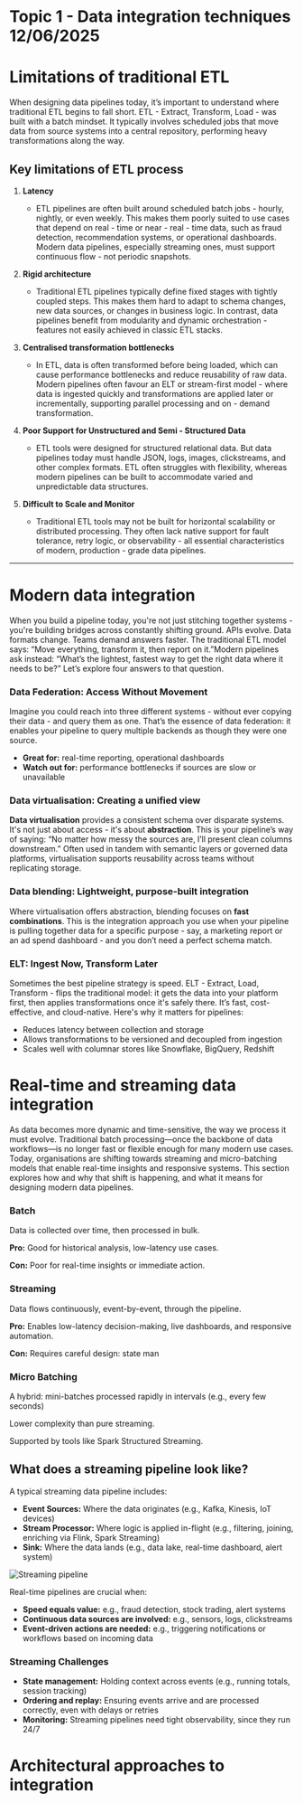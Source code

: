# Topic 1 - Data integration techniques 12/06/2025

# Limitations of traditional ETL

When designing data pipelines today, it’s important to understand where traditional ETL begins to fall short. ETL - Extract, Transform, Load - was built with a batch mindset. It typically involves scheduled jobs that move data from source systems into a central repository, performing heavy transformations along the way.

## Key limitations of ETL process

1. **Latency**
   - ETL pipelines are often built around scheduled batch jobs - hourly, nightly, or even weekly. This makes them poorly suited to use cases that depend on real - time or near - real - time data, such as fraud detection, recommendation systems, or operational dashboards. Modern data pipelines, especially streaming ones, must support continuous flow - not periodic snapshots.
     
2. **Rigid architecture**
    - Traditional ETL pipelines typically define fixed stages with tightly coupled steps. This makes them hard to adapt to schema changes, new data sources, or changes in business logic. In contrast, data pipelines benefit from modularity and dynamic orchestration - features not easily achieved in classic ETL stacks.
3. **Centralised transformation bottlenecks**
   - In ETL, data is often transformed before being loaded, which can cause performance bottlenecks and reduce reusability of raw data. Modern pipelines often favour an ELT or stream-first model - where data is ingested quickly and transformations are applied later or incrementally, supporting parallel processing and on - demand transformation.
4. **Poor Support for Unstructured and Semi - Structured Data**
   - ETL tools were designed for structured relational data. But data pipelines today must handle JSON, logs, images, clickstreams, and other complex formats. ETL often struggles with flexibility, whereas modern pipelines can be built to accommodate varied and unpredictable data structures.
5. **Difficult to Scale and Monitor**
   - Traditional ETL tools may not be built for horizontal scalability or distributed processing. They often lack native support for fault tolerance, retry logic, or observability - all essential characteristics of modern, production - grade data pipelines.

---

# Modern data integration

When you build a pipeline today, you're not just stitching together systems - you're building bridges across constantly shifting ground. APIs evolve. Data formats change. Teams demand answers faster. The traditional ETL model says: “Move everything, transform it, then report on it.”Modern pipelines ask instead: “What’s the lightest, fastest way to get the right data where it needs to be?” Let’s explore four answers to that question.

### Data Federation: Access Without Movement

Imagine you could reach into three different systems - without ever copying their data - and query them as one. That’s the essence of data federation: it enables your pipeline to query multiple backends as though they were one source.


- **Great for:** real-time reporting, operational dashboards
- **Watch out for:** performance bottlenecks if sources are slow or unavailable

### Data virtualisation: Creating a unified view

**Data virtualisation** provides a consistent schema over disparate systems. It's not just about access - it's about **abstraction**. This is your pipeline’s way of saying: “No matter how messy the sources are, I’ll present clean columns downstream.” Often used in tandem with semantic layers or governed data platforms, virtualisation supports reusability across teams without replicating storage.

### Data blending: Lightweight, purpose-built integration

Where virtualisation offers abstraction, blending focuses on **fast combinations**. This is the integration approach you use when your pipeline is pulling together data for a specific purpose - say, a marketing report or an ad spend dashboard - and you don’t need a perfect schema match.

### ELT: Ingest Now, Transform Later

Sometimes the best pipeline strategy is speed. ELT - Extract, Load, Transform -  flips the traditional model: it gets the data into your platform first, then applies transformations once it's safely there. It’s fast, cost-effective, and cloud-native. Here's why it matters for pipelines:

- Reduces latency between collection and storage
- Allows transformations to be versioned and decoupled from ingestion
- Scales well with columnar stores like Snowflake, BigQuery, Redshift

# Real-time and streaming data integration

As data becomes more dynamic and time-sensitive, the way we process it must evolve. Traditional batch processing—once the backbone of data workflows—is no longer fast or flexible enough for many modern use cases. Today, organisations are shifting towards streaming and micro-batching models that enable real-time insights and responsive systems. This section explores how and why that shift is happening, and what it means for designing modern data pipelines.

### Batch

Data is collected over time, then processed in bulk.

**Pro:** Good for historical analysis, low-latency use cases.

**Con:** Poor for real-time insights or immediate action.

### Streaming

Data flows continuously, event-by-event, through the pipeline.

**Pro:** Enables low-latency decision-making, live dashboards, and responsive automation.

**Con:** Requires careful design: state man

### Micro Batching

A hybrid: mini-batches processed rapidly in intervals (e.g., every few seconds)

Lower complexity than pure streaming.

Supported by tools like Spark Structured Streaming.

## What does a streaming pipeline look like?

A typical streaming data pipeline includes:

- **Event Sources:** Where the data originates (e.g., Kafka, Kinesis, IoT devices)
- **Stream Processor:** Where logic is applied in-flight (e.g., filtering, joining, enriching via Flink, Spark Streaming)
- **Sink:** Where the data lands (e.g., data lake, real-time dashboard, alert system)

![Streaming pipeline](https://hpe-developer-portal.s3.amazonaws.com/uploads/media/2020/12/example-streamline-processing-pipeline-1610604239860.png)

Real-time pipelines are crucial when:

- **Speed equals value:** e.g., fraud detection, stock trading, alert systems
- **Continuous data sources are involved:** e.g., sensors, logs, clickstreams
- **Event-driven actions are needed:** e.g., triggering notifications or workflows based on incoming data

### Streaming Challenges

- **State management:** Holding context across events (e.g., running totals, session tracking)
- **Ordering and replay:** Ensuring events arrive and are processed correctly, even with delays or retries
- **Monitoring:** Streaming pipelines need tight observability, since they run 24/7

# Architectural approaches to integration

